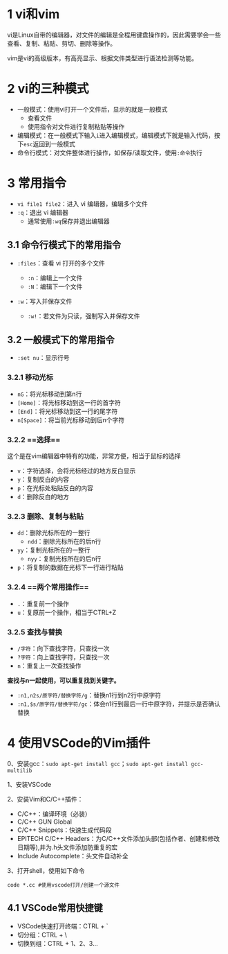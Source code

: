 # 1 vi和vim

vi是Linux自带的编辑器，对文件的编辑是全程用键盘操作的，因此需要学会一些查看、复制、粘贴、剪切、删除等操作。

vim是vi的高级版本，有高亮显示、根据文件类型进行语法检测等功能。



# 2 vi的三种模式

- 一般模式：使用vi打开一个文件后，显示的就是一般模式
  - 查看文件
  - 使用指令对文件进行复制粘贴等操作
- 编辑模式：在一般模式下输入`i`进入编辑模式，编辑模式下就是输入代码，按下`esc`返回到一般模式
- 命令行模式：对文件整体进行操作，如保存/读取文件，使用`:命令`执行



# 3 常用指令

- `vi file1 file2`：进入 vi 编辑器，编辑多个文件
- `:q`：退出 vi 编辑器
  - 通常使用`:wq`保存并退出编辑器



## 3.1 命令行模式下的常用指令

- `:files`：查看 vi 打开的多个文件
  - `:n`：编辑上一个文件
  - `:N`：编辑下一个文件

- `:w`：写入并保存文件
  - `:w!`：若文件为只读，强制写入并保存文件



## 3.2 一般模式下的常用指令

- `:set nu`：显示行号



### 3.2.1 移动光标

- `nG`：将光标移动到第n行
- `[Home]`：将光标移动到这一行的首字符
- `[End]`：将光标移动到这一行的尾字符
- `n[Space]`：将当前光标移动到后n个字符



### 3.2.2 ==选择==

这个是在vim编辑器中特有的功能，非常方便，相当于鼠标的选择

- `v`：字符选择，会将光标经过的地方反白显示
- `y`：复制反白的内容
- `p`：在光标处粘贴反白的内容
- `d`：删除反白的地方



### 3.2.3 删除、复制与粘贴

- `dd`：删除光标所在的一整行
  - `ndd`：删除光标所在的后n行
- `yy`：复制光标所在的一整行
  - `nyy`：复制光标所在的后n行
- `p`：将复制的数据在光标下一行进行粘贴



### 3.2.4 ==两个常用操作==

- `.`：重复前一个操作
- `u`：复原前一个操作，相当于CTRL+Z



### 3.2.5 查找与替换

- `/字符`：向下查找字符，只查找一次
- `?字符`：向上查找字符，只查找一次
- `n`：重复上一次查找操作

**查找与n一起使用，可以重复找到关键字。**

-  `:n1,n2s/原字符/替换字符/g`：替换n1行到n2行中原字符
- `:n1,$s/原字符/替换字符/gc`：体会n1行到最后一行中原字符，并提示是否确认替换



# 4 使用VSCode的Vim插件

0、安装gcc：`sudo apt-get install gcc`；`sudo apt-get install gcc-multilib`

1、安装VSCode

2、安装Vim和C/C++插件：

- C/C++：编译环境（必装）
- C/C++ GUN Global
- C/C++ Snippets：快速生成代码段
- EPITECH C/C++ Headers：为C/C++文件添加头部(包括作者、创建和修改日期等),并为.h头文件添加防重复的宏
- Include Autocomplete：头文件自动补全



3、打开shell，使用如下命令

```shell
code *.cc #使用vscode打开/创建一个源文件
```



## 4.1 VSCode常用快捷键

- VSCode快速打开终端：CTRL + `
- 切分组：CTRL + \
- 切换到组：CTRL + 1、2、3...

